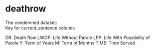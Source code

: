# deathrow

The condemned dataset:  
Key for current_sentence column:

DR: Death Row
LWOP: Life Without Parole
LPP: Life With Possibility of Parole
Y: Term of Years
M: Term of Months
TIME: Time Served
